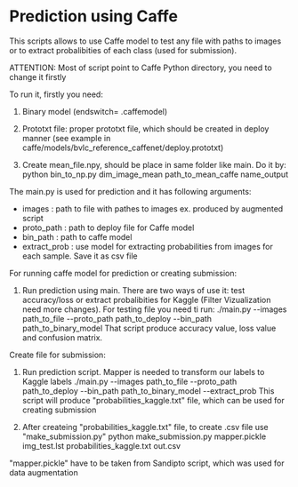 # Prediction using Caffe

This scripts allows to use Caffe model to test any file with paths to images or to extract probalibities of each class (used for submission).

ATTENTION: Most of script point to Caffe Python directory, you need to change it firstly

To run it, firstly you need:
 1. Binary model (endswitch= .caffemodel)
 
 2. Prototxt file: proper prototxt file, which should be created in deploy manner (see example in caffe/models/bvlc_reference_caffenet/deploy.prototxt)
 
 3. Create mean_file.npy, should be place in same folder like main. Do it by:
  python bin_to_np.py dim_image_mean path_to_mean_caffe name_output

The main.py is used for prediction and it has following arguments:
  - images       : path to file with pathes to images ex. produced by augmented script
  - proto_path   : path to deploy file for Caffe model
  - bin_path     : path to caffe model
  - extract_prob : use model for extracting probabilities from images for each sample. Save it as csv file
  
  
For running caffe model for prediction or creating submission:
 1. Run prediction using main. There are two ways of use it: test accuracy/loss or extract    probalibities for Kaggle (Filter Vizualization need more changes). For testing file you need ti run:
  ./main.py --images path_to_file  --proto_path path_to_deploy --bin_path path_to_binary_model
  That script produce accuracy value, loss value and confusion matrix.
 
Create file for submission:
  1. Run prediction script. Mapper is needed to transform our labels to Kaggle labels
  ./main.py --images path_to_file  --proto_path path_to_deploy --bin_path path_to_binary_model --extract_prob
  This script will produce "probabilities_kaggle.txt" file, which can be used for creating submission
 
 2. After createing "probabilities_kaggle.txt" file, to create .csv file use "make_submission.py"
  python make_submission.py mapper.pickle img_test.lst probabilities_kaggle.txt out.csv
  
  "mapper.pickle" have to be taken from Sandipto script, which was used for data augmentation

 